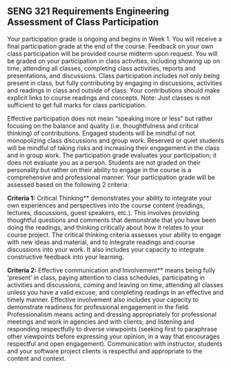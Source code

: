 ## SENG 321 Requirements Engineering Assessment of Class Participation

Your participation grade is ongoing and begins in Week 1. You will receive a final participation grade at the end of the course. Feedback on your own class participation will be provided course midterm upon request. You will be graded on your participation in class activities, including showing up on time, attending all classes, completing class activities, reports and presentations, and discussions. Class participation includes not only being present in class, but fully contributing by engaging in discussions, activities and readings in class and outside of class. Your contributions should make explicit links to course readings and concepts. Note: Just classes is not sufficient to get full marks for class participation.

Effective participation does not mean “speaking more or less” but rather focusing on the balance and quality (i.e. thoughtfulness and critical thinking) of contributions. Engaged students will be mindful of not monopolizing class discussions and group work. Reserved or quiet students will be mindful of taking risks and increasing their engagement in the class and in group work. The participation grade evaluates your participation; it does not evaluate you as a person. Students are not graded on their personality but rather on their ability to engage in the course is a comprehensive and professional manner. Your participation grade will be assessed based on the following 2 criteria: 

**Criteria 1:** Critical Thinking** demonstrates your ability to integrate your own experiences and perspectives into the course content (readings, lectures, discussions, guest speakers, etc.). This involves providing thoughtful questions and comments that demonstrate that you have been doing the readings, and thinking critically about how it relates to your course project. The critical thinking criteria assesses your ability to engage with new ideas and material, and to integrate readings and course discussions into your work. It also includes your capacity to integrate constructive feedback into your learning. 

**Criteria 2:** Effective communication and Involvement** means being fully ‘present’ in class, paying attention to class schedules, participating in activities and discussions, coming and leaving on time, attending all classes unless you have a valid excuse, and completing readings in an effective and timely manner. Effective involvement also includes your capacity to demonstrate readiness for professional engagement in the field. Professionalism means acting and dressing appropriately for professional meetings and work in agencies and with clients; and listening and responding respectfully to diverse viewpoints (seeking first to paraphrase other viewpoints before expressing your opinion, in a way that encourages respectful and open engagement). Communication with instructor, students and your software project clients is respectful and appropriate to the content and context. 
